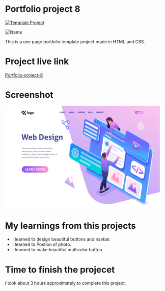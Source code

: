 # Portfolio project 8

[![Template Project](https://img.shields.io/badge/Technologies%20-HTML%2FCSS-brightgreen)](http://www.gnu.org/licenses/agpl-3.0)

![Name](https://img.shields.io/badge/Param-Dave-success)

This is a one page portfolio template project made in HTML and CSS.

# Project live link

[Portfolio-project-8](https://fluffy-piroshki-7cf78b.netlify.app)

# Screenshot

![Screenshot](./8.png)

# My learnings from this projects

- I learned to design beautiful buttons and navbar.
- I learned to Postion of photo.
- I learned to make beautiful multicolor button.



# Time to finish the projecet

I took about 3 hours approximately to complete this project.
